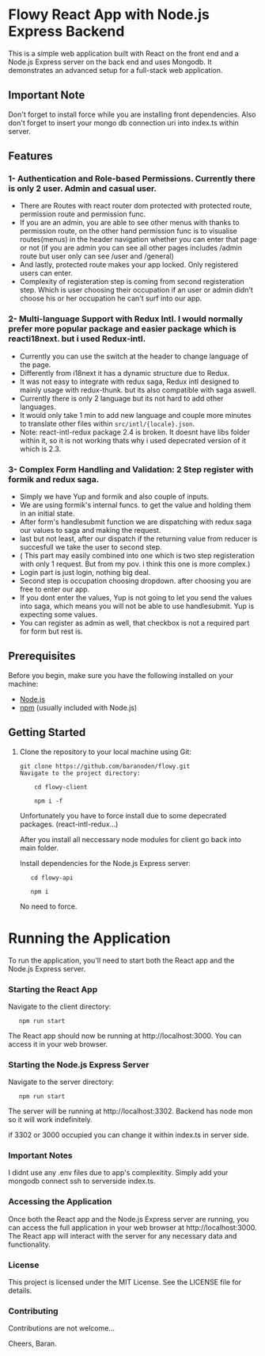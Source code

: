 # Flowy React App with Node.js Express Backend

This is a simple web application built with React on the front end and a Node.js Express server on the back end and uses Mongodb. It demonstrates an advanced setup for a full-stack web application.

## Important Note

Don't forget to install force while you are installing front dependencies.
Also don't forget to insert your mongo db connection uri into index.ts within server.

## Features

### 1- Authentication and Role-based Permissions. Currently there is only 2 user. Admin and casual user.

- There are Routes with react router dom protected with protected route, permission route and permission func.
- If you are an admin, you are able to see other menus with thanks to permission route, on the other hand permission func is to visualise routes(menus) in the header navigation whether you can enter that page or not (if you are admin you can see all other pages includes /admin route but user only can see /user and /general)
- And lastly, protected route makes your app locked. Only registered users can enter.
- Complexity of registeration step is coming from second registeration step. Which is user choosing their occupation if an user or admin didn't choose his or her occupation he can't surf into our app.

### 2- Multi-language Support with Redux Intl. I would normally prefer more popular package and easier package which is reacti18next. but i used Redux-intl.

- Currently you can use the switch at the header to change language of the page.
- Differently from i18next it has a dynamic structure due to Redux.
- It was not easy to integrate with redux saga, Redux intl designed to mainly usage with redux-thunk. but its also compatible with saga aswell.
- Currently there is only 2 language but its not hard to add other languages.
- It would only take 1 min to add new language and couple more minutes to translate other files within `src/intl/{locale}.json`.
- Note: react-intl-redux package 2.4 is broken. It doesnt have libs folder within it, so it is not working thats why i used depecrated version of it which is 2.3.

### 3- Complex Form Handling and Validation: 2 Step register with formik and redux saga.

- Simply we have Yup and formik and also couple of inputs.
- We are using formik's internal funcs. to get the value and holding them in an initial state.
- After form's handlesubmit function we are dispatching with redux saga our values to saga and making the request.
- last but not least, after our dispatch if the returning value from reducer is succesfull we take the user to second step.
- ( This part may easily combined into one which is two step registeration with only 1 request. But from my pov. i think this one is more complex.)
- Login part is just login, nothing big deal.
- Second step is occupation choosing dropdown. after choosing you are free to enter our app.
- If you dont enter the values, Yup is not going to let you send the values into saga, which means you will not be able to use handlesubmit. Yup is expecting some values.
- You can register as admin as well, that checkbox is not a required part for form but rest is.

## Prerequisites

Before you begin, make sure you have the following installed on your machine:

- [Node.js](https://nodejs.org/)
- [npm](https://www.npmjs.com/) (usually included with Node.js)

## Getting Started

1.  Clone the repository to your local machine using Git:

    ```
    git clone https://github.com/baranoden/flowy.git
    Navigate to the project directory:
    ```

    ```
        cd flowy-client

        npm i -f
    ```

    Unfortunately you have to force install due to some depecrated packages. (react-intl-redux...)

    After you install all neccessary node modules for client go back into main folder.

    Install dependencies for the Node.js Express server:

    ```
       cd flowy-api

       npm i
    ```

    No need to force.

# Running the Application

To run the application, you'll need to start both the React app and the Node.js Express server.

### Starting the React App

Navigate to the client directory:

       npm run start

The React app should now be running at http://localhost:3000. You can access it in your web browser.

### Starting the Node.js Express Server

Navigate to the server directory:

       npm run start

The server will be running at http://localhost:3302. Backend has node mon so it will work indefinitely.

if 3302 or 3000 occupied you can change it within index.ts in server side.

### Important Notes

I didnt use any .env files due to app's complexitity. Simply add your mongodb connect ssh to serverside index.ts.

### Accessing the Application

Once both the React app and the Node.js Express server are running, you can access the full application in your web browser at http://localhost:3000. The React app will interact with the server for any necessary data and functionality.

### License

This project is licensed under the MIT License. See the LICENSE file for details.

### Contributing

Contributions are not welcome...

Cheers, Baran.
